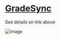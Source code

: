 # [GradeSync](GradeSyncCalendar.xyz)
See details on link above

![image](https://github.com/user-attachments/assets/06a7d396-fb81-4798-a492-ae45c345d501)
